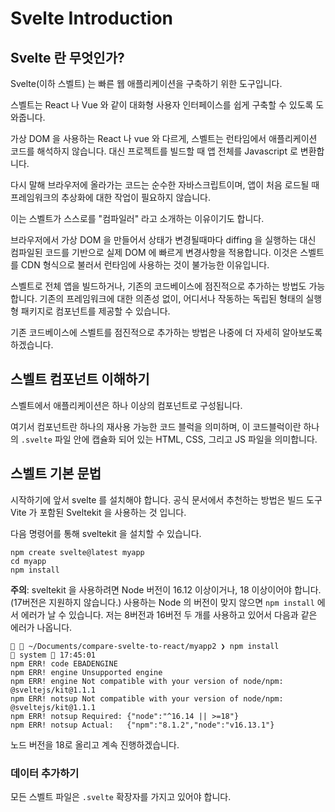 # Svelte Introduction
## Svelte 란 무엇인가?
Svelte(이하 스벨트) 는 빠른 웹 애플리케이션을 구축하기 위한 도구입니다. 

스벨트는 React 나 Vue 와 같이 대화형 사용자 인터페이스를 쉽게 구축할 수 있도록 도와줍니다.

가상 DOM 을 사용하는 React 나 vue 와 다르게, 스벨트는 런타임에서 애플리케이션 코드를 해석하지 않습니다.
대신 프로젝트를 빌드할 때 앱 전체를 Javascript 로 변환합니다. 

다시 말해 브라우저에 올라가는 코드는 순수한 자바스크립트이며, 앱이 처음 로드될 때 프레임워크의 추상화에 대한 작업이 필요하지 않습니다.

이는 스벨트가 스스로를 "컴파일러" 라고 소개하는 이유이기도 합니다.

브라우저에서 가상 DOM 을 만들어서 상태가 변경될때마다 diffing 을 실행하는 대신 컴파일된 코드를 기반으로 실제 DOM 에 빠르게 변경사항을 적용합니다.
이것은 스벨트를 CDN 형식으로 불러서 런타임에 사용하는 것이 불가능한 이유입니다.

스벨트로 전체 앱을 빌드하거나, 기존의 코드베이스에 점진적으로 추가하는 방법도 가능합니다.
기존의 프레임워크에 대한 의존성 없이, 어디서나 작동하는 독립된 형태의 실행형 패키지로 컴포넌트를 제공할 수 있습니다. 

기존 코드베이스에 스벨트를 점진적으로 추가하는 방법은 나중에 더 자세히 알아보도록 하겠습니다.

## 스벨트 컴포넌트 이해하기
스벨트에서 애플리케이션은 하나 이상의 컴포넌트로 구성됩니다.

여기서 컴포넌트란 하나의 재사용 가능한 코드 블럭을 의미하며, 이 코드블럭이란 하나의 `.svelte` 파일 안에  캡슐화 되어 있는 HTML, CSS, 그리고 JS 파일을 의미합니다.

## 스벨트 기본 문법 
시작하기에 앞서 svelte 를 설치해야 합니다.
공식 문서에서 추천하는 방법은 빌드 도구 Vite 가 포함된 Sveltekit 을 사용하는 것 입니다.

다음 명령어를 통해 sveltekit 을 설치할 수 있습니다.
```shell
npm create svelte@latest myapp
cd myapp
npm install
```

**주의**: sveltekit 을 사용하려면 Node 버전이 16.12 이상이거나, 18 이상이어야 합니다.(17버전은 지원하지 않습니다.)
사용하는 Node 의 버전이 맞지 않으면 `npm install` 에서 에러가 날 수 있습니다.
저는 8버전과 16버전 두 개를 사용하고 있어서 다음과 같은 에러가 나옵니다. 

```shell
  ~/Documents/compare-svelte-to-react/myapp2 ❯ npm install                                                                                             system  17:45:01
npm ERR! code EBADENGINE
npm ERR! engine Unsupported engine
npm ERR! engine Not compatible with your version of node/npm: @sveltejs/kit@1.1.1
npm ERR! notsup Not compatible with your version of node/npm: @sveltejs/kit@1.1.1
npm ERR! notsup Required: {"node":"^16.14 || >=18"}
npm ERR! notsup Actual:   {"npm":"8.1.2","node":"v16.13.1"}
```

노드 버전을 18로 올리고 계속 진행하겠습니다.

### 데이터 추가하기

모든 스벨트 파일은 `.svelte` 확장자를 가지고 있어야 합니다. 
